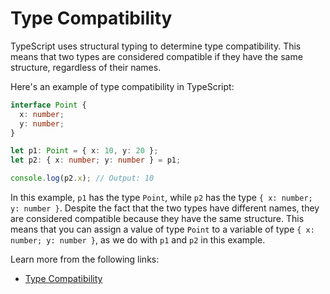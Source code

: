 # Type Compatibility

TypeScript uses structural typing to determine type compatibility. This means that two types are considered compatible if they have the same structure, regardless of their names.

Here's an example of type compatibility in TypeScript:

```typescript
interface Point {
  x: number;
  y: number;
}

let p1: Point = { x: 10, y: 20 };
let p2: { x: number; y: number } = p1;

console.log(p2.x); // Output: 10
```

In this example, `p1` has the type `Point`, while `p2` has the type `{ x: number; y: number }`. Despite the fact that the two types have different names, they are considered compatible because they have the same structure. This means that you can assign a value of type `Point` to a variable of type `{ x: number; y: number }`, as we do with `p1` and `p2` in this example.

Learn more from the following links:

- [Type Compatibility](https://www.typescriptlang.org/docs/handbook/type-compatibility.html)

